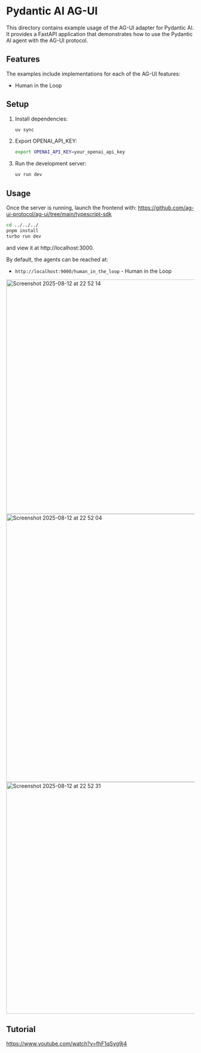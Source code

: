 # Pydantic AI AG-UI

This directory contains example usage of the AG-UI adapter for Pydantic AI. It provides a FastAPI application that demonstrates how to use the Pydantic AI agent with the AG-UI protocol.

## Features

The examples include implementations for each of the AG-UI features:
- Human in the Loop


## Setup

1. Install dependencies:
   ```bash
   uv sync
   ```
2. Export OPENAI_API_KEY:
   ```bash
   export OPENAI_API_KEY=your_openai_api_key
   ```
3. Run the development server:
   ```bash
   uv run dev
   ```

## Usage

Once the server is running, launch the frontend with:
https://github.com/ag-ui-protocol/ag-ui/tree/main/typescript-sdk

```bash
cd ../../../
pnpm install
turbo run dev
```

and view it at http://localhost:3000.

By default, the agents can be reached at:

- `http://localhost:9000/human_in_the_loop` - Human in the Loop


<img width="1037" height="625" alt="Screenshot 2025-08-12 at 22 52 14" src="https://github.com/user-attachments/assets/37b26f71-e6ef-4eb4-910d-ad4ce0c3cc87" />
<img width="1143" height="715" alt="Screenshot 2025-08-12 at 22 52 04" src="https://github.com/user-attachments/assets/44a1c5da-29d4-4583-9778-b6b8c3f84bd1" />

<img width="978" height="618" alt="Screenshot 2025-08-12 at 22 52 31" src="https://github.com/user-attachments/assets/09c41f65-e06a-425a-800f-32d03b36b8b7" />



## Tutorial
https://www.youtube.com/watch?v=fhF1qSyg9j4